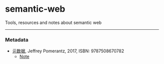 # semantic-web
Tools, resources and notes about semantic web

---

### Metadata
 
- [元数据](https://book.douban.com/subject/26961092/), Jeffrey Pomerantz, 2017, ISBN: 9787508670782 
  - [Note](https://github.com/chenshancscs/semantic-web/blob/master/Metadata-Note.md)
